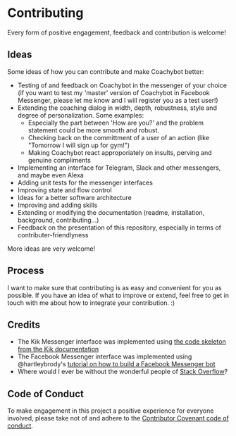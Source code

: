 # Contributing

Every form of positive engagement, feedback and contribution is welcome!


## Ideas

Some ideas of how you can contribute and make Coachybot better:
- Testing of and feedback on Coachybot in the messenger of your choice (if you want to test my 'master' version of Coachybot in Facebook Messenger, please let me know and I will register you as a test user!)
- Extending the coaching dialog in width, depth, robustness, style and degree of personalization. Some examples:
    - Especially the part between 'How are you?' and the problem statement could be more smooth and robust.
    - Checking back on the committment of a user of an action (like "Tomorrow I will sign up for gym!")
    - Making Coachybot react approporiately on insults, perving and genuine compliments
- Implementing an interface for Telegram, Slack and other messengers, and maybe even Alexa
- Adding unit tests for the messenger interfaces
- Improving state and flow control
- Ideas for a better software architecture
- Improving and adding skills
- Extending or modifying the documentation (readme, installation, background, contributing...)
- Feedback on the presentation of this repository, especially in terms of contributer-friendlyness

More ideas are very welcome!


## Process

I want to make sure that contributing is as easy and convenient for you as possible.
If you have an idea of what to improve or extend, feel free to get in touch with me about how to integrate your contribution. :)


## Credits

- The Kik Messenger interface was implemented using [the code skeleton from the Kik documentation](https://kik.readthedocs.io/en/latest/user.html)
- The Facebook Messenger interface was implemented using @hartleybrody's [tutorial on how to build a Facebook Messenger bot](https://github.com/hartleybrody/fb-messenger-bot)
- Where would I ever be without the wonderful people of [Stack Overflow](https://stackoverflow.com/)?


## Code of Conduct

To make engagement in this project a positive experience for everyone involved, please take not of and adhere to the [Contributor Covenant code of conduct](https://github.com/botmaker-florian/coachybot/master/CODE_OF_CONDUCT.md).